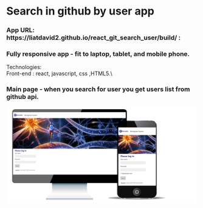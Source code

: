 # Search in github by user app

<h3>App URL: https://liatdavid2.github.io/react_git_search_user/build/ : </h3> 

<h3>Fully responsive app - fit to laptop, tablet, and mobile phone.</h3>

Technologies:\
Front-end : react, javascript, css ,HTML5.\

<h3>Main page - when you search for user you get users list from github api.</h3>
<img src="https://github.com/liatdavid2/mvc_entity_framework_admin_app/blob/master/MvcApplication1/Images/git%20images/login.png?raw=true" width="950" >

